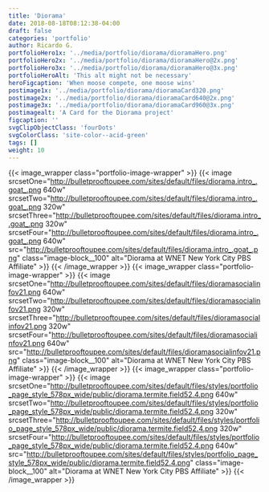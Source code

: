 ```yaml
---
title: 'Diorama'
date: 2018-08-18T08:12:38-04:00
draft: false
categories: 'portfolio'
author: Ricardo G.
portfolioHero1x: '../media/portfolio/diorama/dioramaHero.png'
portfolioHero2x: '../media/portfolio/diorama/dioramaHero@2x.png'
portfolioHero3x: '../media/portfolio/diorama/dioramaHero@3x.png'
portfolioHeroAlt: 'This alt might not be necessary'
heroFigcaption: 'When moose compete, one moose wins'
postimage1x: '../media/portfolio/diorama/dioramaCard320.png'
postimage2x: '../media/portfolio/diorama/dioramaCard640@2x.png'
postimage3x: '../media/portfolio/diorama/dioramaCard960@3x.png'
postimagealt: 'A Card for the Diorama project'
figcaption: ''
svgClipObjectClass: 'fourDots'
svgColorClass: 'site-color--acid-green'
tags: []
weight: 10
---
```


{{< image_wrapper class="portfolio-image-wrapper" >}}
{{< image srcsetOne="http://bulletprooftoupee.com/sites/default/files/diorama.intro_.goat_.png 640w" srcsetTwo="http://bulletprooftoupee.com/sites/default/files/diorama.intro_.goat_.png 320w" srcsetThree="http://bulletprooftoupee.com/sites/default/files/diorama.intro_.goat_.png 320w" srcsetFour="http://bulletprooftoupee.com/sites/default/files/diorama.intro_.goat_.png 640w" src="http://bulletprooftoupee.com/sites/default/files/diorama.intro_.goat_.png" class="image-block__100" alt="Diorama at WNET New York City PBS Affiliate" >}}
{{< /image_wrapper >}}
{{< image_wrapper class="portfolio-image-wrapper" >}}
{{< image srcsetOne="http://bulletprooftoupee.com/sites/default/files/dioramasocialinfov21.png 640w" srcsetTwo="http://bulletprooftoupee.com/sites/default/files/dioramasocialinfov21.png 320w" srcsetThree="http://bulletprooftoupee.com/sites/default/files/dioramasocialinfov21.png 320w" srcsetFour="http://bulletprooftoupee.com/sites/default/files/dioramasocialinfov21.png 640w" src="http://bulletprooftoupee.com/sites/default/files/dioramasocialinfov21.png" class="image-block__100" alt="Diorama at WNET New York City PBS Affiliate" >}}
{{< /image_wrapper >}}
{{< image_wrapper class="portfolio-image-wrapper" >}}
{{< image srcsetOne="http://bulletprooftoupee.com/sites/default/files/styles/portfolio_page_style_578px_wide/public/diorama.termite.field52.4.png 640w" srcsetTwo="http://bulletprooftoupee.com/sites/default/files/styles/portfolio_page_style_578px_wide/public/diorama.termite.field52.4.png 320w" srcsetThree="http://bulletprooftoupee.com/sites/default/files/styles/portfolio_page_style_578px_wide/public/diorama.termite.field52.4.png 320w" srcsetFour="http://bulletprooftoupee.com/sites/default/files/styles/portfolio_page_style_578px_wide/public/diorama.termite.field52.4.png 640w" src="http://bulletprooftoupee.com/sites/default/files/styles/portfolio_page_style_578px_wide/public/diorama.termite.field52.4.png" class="image-block__100" alt="Diorama at WNET New York City PBS Affiliate" >}}
{{< /image_wrapper >}}
